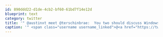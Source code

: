 ```yaml
---
id: 890ddd22-d1de-4cb2-bf60-61bd7f14e12d
blueprint: text
category: twitter
title: '" @austinxt meet @terschinbrae:  You two should discuss Windows hosting woes at next #geekbeers'
caption: '" <span class="username username_linked">@<a href="https://twitter.com/austinxt" title="Zenia Austin">austinxt</a></span> meet <span class="username username_linked">@<a href="https://twitter.com/terschinbrae" title="Shane Lawrence">terschinbrae</a></span>:  You two should discuss Windows hosting woes at next <span class="hashtag hashtag_local">#<a href="http://tweettemp.darylchymko.ca/?tag=geekbeers">geekbeers</a>'
---
```

